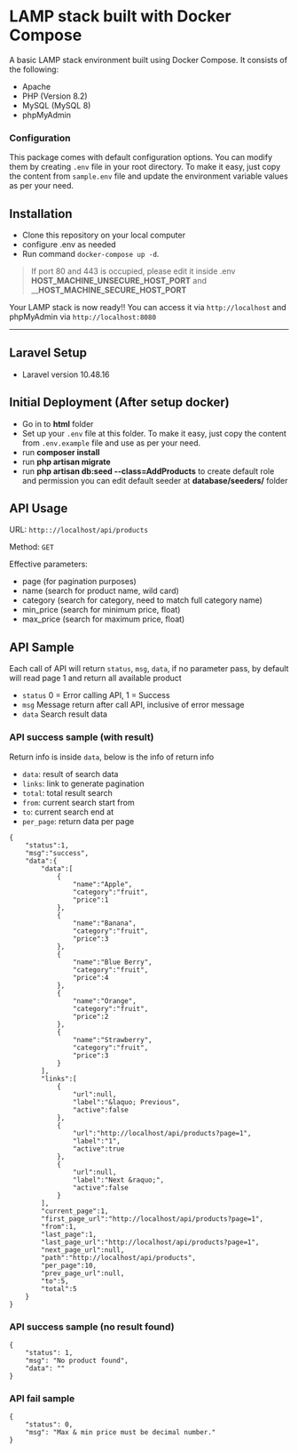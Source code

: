 # LAMP stack built with Docker Compose
A basic LAMP stack environment built using Docker Compose. It consists of the following:

- Apache
- PHP (Version 8.2)
- MySQL (MySQL 8)
- phpMyAdmin

### Configuration

This package comes with default configuration options. You can modify them by creating `.env` file in your root directory.
To make it easy, just copy the content from `sample.env` file and update the environment variable values as per your need.

## Installation

- Clone this repository on your local computer
- configure .env as needed
- Run command `docker-compose up -d`.

>If port 80 and 443 is occupied, please edit it inside .env __HOST_MACHINE_UNSECURE_HOST_PORT__ and ____HOST_MACHINE_SECURE_HOST_PORT__

Your LAMP stack is now ready!! You can access it via `http://localhost` and phpMyAdmin via `http://localhost:8080`

---

## Laravel Setup
- Laravel version 10.48.16

## Initial Deployment (After setup docker)
- Go in to **html** folder
- Set up your `.env` file at this folder. To make it easy, just copy the content from `.env.example` file and use as per your need.
- run **composer install** 
- run **php artisan migrate**
- run **php artisan db:seed --class=AddProducts** to create default role and permission
you can edit default seeder at **database/seeders/** folder

## API Usage
URL: `http:://localhost/api/products`

Method: `GET`

Effective parameters:
- page (for pagination purposes)
- name (search for product name, wild card)
- category (search for category, need to match full category name)
- min_price (search for minimum price, float)
- max_price (search for maximum price, float)

## API Sample
Each call of API will return `status`, `msg`, `data`, if no parameter pass, by default will read page 1 and return all available product

- `status` 0 = Error calling API, 1 = Success
- `msg` Message return after call API, inclusive of error message
- `data` Search result data

### API success sample (with result)
Return info is inside `data`, below is the info of return info
- `data`: result of search data
- `links`: link to generate pagination
- `total`: total result search
- `from`: current search start from
- `to`: current search end at
- `per_page`: return data per page

```
{
    "status":1,
    "msg":"success",
    "data":{
        "data":[
            {
                "name":"Apple",
                "category":"fruit",
                "price":1
            },
            {
                "name":"Banana",
                "category":"fruit",
                "price":3
            },
            {
                "name":"Blue Berry",
                "category":"fruit",
                "price":4
            },
            {
                "name":"Orange",
                "category":"fruit",
                "price":2
            },
            {
                "name":"Strawberry",
                "category":"fruit",
                "price":3
            }
        ],
        "links":[
            {
                "url":null,
                "label":"&laquo; Previous",
                "active":false
            },
            {
                "url":"http://localhost/api/products?page=1",
                "label":"1",
                "active":true
            },
            {
                "url":null,
                "label":"Next &raquo;",
                "active":false
            }
        ],
        "current_page":1,
        "first_page_url":"http://localhost/api/products?page=1",
        "from":1,
        "last_page":1,
        "last_page_url":"http://localhost/api/products?page=1",
        "next_page_url":null,
        "path":"http://localhost/api/products",
        "per_page":10,
        "prev_page_url":null,
        "to":5,
        "total":5
    }
}
```

### API success sample (no result found)
```
{
    "status": 1,
    "msg": "No product found",
    "data": ""
}
```

### API fail sample
```
{
    "status": 0,
    "msg": "Max & min price must be decimal number."
}
```